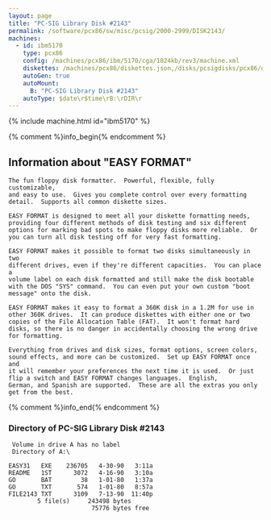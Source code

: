 ```yaml
---
layout: page
title: "PC-SIG Library Disk #2143"
permalink: /software/pcx86/sw/misc/pcsig/2000-2999/DISK2143/
machines:
  - id: ibm5170
    type: pcx86
    config: /machines/pcx86/ibm/5170/cga/1024kb/rev3/machine.xml
    diskettes: /machines/pcx86/diskettes.json,/disks/pcsigdisks/pcx86/diskettes.json
    autoGen: true
    autoMount:
      B: "PC-SIG Library Disk #2143"
    autoType: $date\r$time\rB:\rDIR\r
---
```


{% include machine.html id="ibm5170" %}

{% comment %}info_begin{% endcomment %}

## Information about "EASY FORMAT"

    The fun floppy disk formatter.  Powerful, flexible, fully customizable,
    and easy to use.  Gives you complete control over every formatting
    detail.  Supports all common diskette sizes.
    
    EASY FORMAT is designed to meet all your diskette formatting needs,
    providing four different methods of disk testing and six different
    options for marking bad spots to make floppy disks more reliable.  Or
    you can turn all disk testing off for very fast formatting.
    
    EASY FORMAT makes it possible to format two disks simultaneously in two
    different drives, even if they're different capacities.  You can place a
    volume label on each disk formatted and still make the disk bootable
    with the DOS "SYS" command.  You can even put your own custom "boot
    message" onto the disk.
    
    EASY FORMAT makes it easy to format a 360K disk in a 1.2M for use in
    other 360K drives.  It can produce diskettes with either one or two
    copies of the File Allocation Table (FAT).  It won't format hard
    disks, so there is no danger in accidentally choosing the wrong drive
    for formatting.
    
    Everything from drives and disk sizes, format options, screen colors,
    sound effects, and more can be customized.  Set up EASY FORMAT once and
    it will remember your preferences the next time it is used.  Or just
    flip a switch and EASY FORMAT changes languages.  English,
    German, and Spanish are supported.  These are all the extras you only
    get from the best.
{% comment %}info_end{% endcomment %}


### Directory of PC-SIG Library Disk #2143

     Volume in drive A has no label
     Directory of A:\

    EASY31   EXE    236705   4-30-90   3:11a
    README   1ST      3072   4-16-90   3:10a
    GO       BAT        38   1-01-80   1:37a
    GO       TXT       574   1-01-80   8:57a
    FILE2143 TXT      3109   7-13-90  11:40p
            5 file(s)     243498 bytes
                           75776 bytes free
